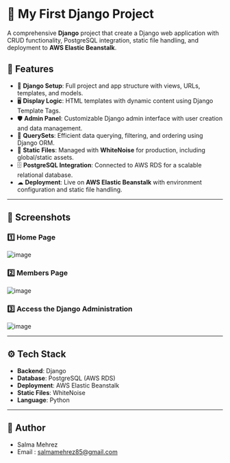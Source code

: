 # 🎉 My First Django Project

A comprehensive **Django** project that create a Django web application with CRUD functionality, PostgreSQL integration, static file handling, and deployment to **AWS Elastic Beanstalk**.

## 🚀 Features

- 🔧 **Django Setup**: Full project and app structure with views, URLs, templates, and models.  
- 🖥 **Display Logic**: HTML templates with dynamic content using Django Template Tags.  
- 🛡 **Admin Panel**: Customizable Django admin interface with user creation and data management.  
- 🔄 **QuerySets**: Efficient data querying, filtering, and ordering using Django ORM.  
- 📂 **Static Files**: Managed with **WhiteNoise** for production, including global/static assets.  
- 🗄 **PostgreSQL Integration**: Connected to AWS RDS for a scalable relational database.  
- ☁ **Deployment**: Live on **AWS Elastic Beanstalk** with environment configuration and static file handling.  

---

## 📸 Screenshots

### 1️⃣ Home Page  
![image](https://github.com/user-attachments/assets/0871d630-30c9-41cc-8f51-41d531657d40)


### 2️⃣ Members Page  
![image](https://github.com/user-attachments/assets/d63026f5-840b-4e92-a392-55d827c9bf2c)


### 3️⃣ Access the Django Administration
![image](https://github.com/user-attachments/assets/c58a9e35-f744-4247-911b-589ab7247af0)


---

## ⚙️ Tech Stack

- **Backend**: Django  
- **Database**: PostgreSQL (AWS RDS)  
- **Deployment**: AWS Elastic Beanstalk  
- **Static Files**: WhiteNoise  
- **Language**: Python  

---

## 📑 Author
  - Salma Mehrez
  - Email : salmamehrez85@gmail.com

